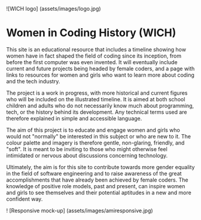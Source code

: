 ![WICH logo] (assets/images/logo.jpg)

# Women in Coding History (WICH)

This site is an educational resource that includes a timeline showing how women have in fact shaped the field of coding since its inception, from before the first computer was even invented. It will eventually include current and future
projects being headed by female coders, and a page with links to resources for women and girls who want to learn more about coding and the tech industry. 

The project is a work in progress, with more historical and current figures who will be included on the illustrated timeline. It is aimed at both school children and adults who do not necessarily know much about programming, tech, or the history behind its development. Any technical terms used are therefore explained in simple and accessible language. 

The aim of this project is to educate and engage women and girls who would not "normally" be interested in this subject or who are new to it. The colour palette and imagery is therefore gentle, non-glaring, friendly, and "soft". It is meant to be inviting to those who might otherwise feel intimidated or nervous about discussions concerning technology. 

Ultimately, the aim is for this site to contribute towards more gender equality in the field of software engineering and to raise awareness of the great accomplishments that have already been achieved by female coders. The knowledge of positive role models, past and present, can inspire women and girls to see themselves and their potential aptitudes in a new and more confident way.

! [Responsive mock-up] (assets/images/amiresponsive.jpg)